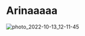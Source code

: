 # Arinaaaaa

![photo_2022-10-13_12-11-45](https://user-images.githubusercontent.com/127945880/226536078-60184e74-9cd4-4709-bef9-42a29e489cfe.jpg)
